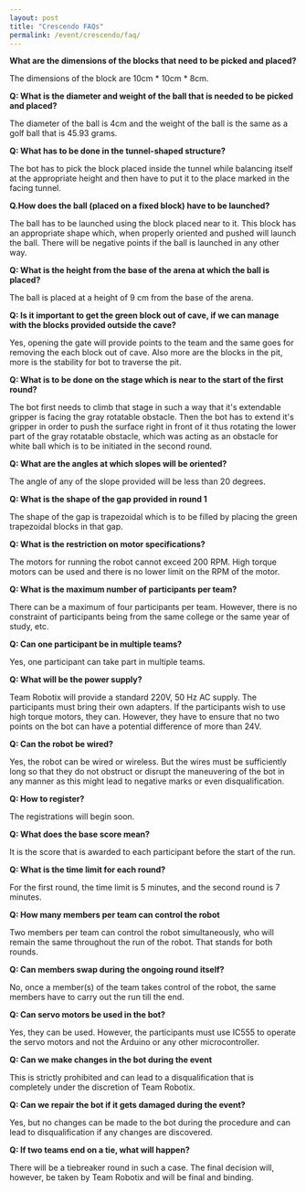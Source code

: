 ```yaml
---
layout: post
title: "Crescendo FAQs"
permalink: /event/crescendo/faq/
---
```


**What are the dimensions of the blocks that need to be picked and placed?**

The dimensions of the block are 10cm * 10cm * 8cm.


**Q: What is the diameter and weight of the ball that is needed to be picked and placed?**

The diameter of the ball is 4cm and the weight of the ball is the same as a golf ball that is 45.93 grams.


**Q: What has to be done in the tunnel-shaped structure?**

The bot has to pick the block placed inside the tunnel while balancing itself at the appropriate height and then have to put it to the place marked in the facing tunnel.

**Q.How does the ball (placed on a fixed block) have to be launched?**

The ball has to be launched using the block placed near to it. This block has an appropriate shape which, when properly oriented and pushed will launch the ball. There will be negative points if the ball is launched in any other way.


**Q: What is the height from the base of the arena at which the ball is placed?**

The ball is placed at a height of 9 cm from the base of the arena.


**Q: Is it important to get the green block out of cave, if we can manage with the blocks provided outside the cave?**

Yes, opening the gate will provide points to the team and the same goes for removing the each block out of cave. Also more are the blocks in the pit, more is the stability for bot to traverse the pit.


**Q: What is to be done on the stage which is near to the start of the first round?**

The bot first needs to climb that stage in such a way that it's extendable gripper is facing the gray rotatable obstacle. Then the bot has to extend it's gripper in order to push the surface right in front of it thus rotating the lower part of the gray rotatable obstacle, which was acting as an obstacle for white ball which is to be initiated in the second round.


**Q: What are the angles at which slopes will be oriented?**

The angle of any of the slope provided will be less than 20 degrees.


**Q: What is the shape of the gap provided in round 1**

The shape of the gap is trapezoidal which is to be filled by placing the green trapezoidal blocks in that gap.


**Q: What is the restriction on motor specifications?**

The motors for running the robot cannot exceed 200 RPM. High torque motors can be used and there is no lower limit on the RPM of the motor.


**Q: What is the maximum number of participants per team?**

There can be a maximum of four participants per team. However, there is no constraint of participants being from the same college or the same year of study, etc.


**Q: Can one participant be in multiple teams?**

Yes, one participant can take part in multiple teams.


**Q: What will be the power supply?**

Team Robotix will provide a standard 220V, 50 Hz AC supply. The participants must bring their own adapters. If the participants wish to use high torque motors, they can. However, they have to ensure that no two points on the bot can have a potential difference of more than 24V.


**Q: Can the robot be wired?**

Yes, the robot can be wired or wireless. But the wires must be sufficiently long so that they do not obstruct or disrupt the maneuvering of the bot in any manner as this might lead to negative marks or even disqualification.

**Q: How to register?**

The registrations will begin soon.


**Q: What does the base score mean?**

It is the score that is awarded to each participant before the start of the run.


**Q: What is the time limit for each round?**

For the first round, the time limit is 5 minutes, and the second round is 7 minutes.

**Q: How many members per team can control the robot**

Two members per team can control the robot simultaneously, who will remain the same throughout the run of the robot. That stands for both rounds.

**Q: Can members swap during the ongoing round itself?**

No, once a member(s) of the team takes control of the robot, the same members have to carry out the run till the end.

**Q: Can servo motors be used in the bot?**

Yes, they can be used. However, the participants must use IC555 to operate the servo motors and not the Arduino or any other microcontroller.

**Q: Can we make changes in the bot during the event**

This is strictly prohibited and can lead to a disqualification that is completely under the discretion of Team Robotix.

**Q: Can we repair the bot if it gets damaged during the event?**

Yes, but no changes can be made to the bot during the procedure and can lead to disqualification if any changes are discovered.

**Q: If two teams end on a tie, what will happen?**

There will be a tiebreaker round in such a case. The final decision will, however, be taken by Team Robotix and will be final and binding.


